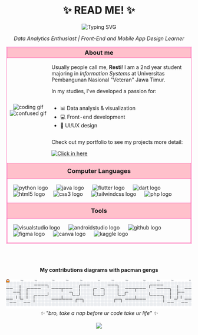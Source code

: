 <div align="center"> 
 <h1>✨ READ ME! ✨</h1>
  
  <img src="https://readme-typing-svg.herokuapp.com?font=Press+Start+1P&weight=500&size=36&pause=800&color=FF69B4&center=true&vCenter=true&width=600&lines=Hello!;I+am+Resti+Anggraini+🌷;Nice+to+meet+you!;" alt="Typing SVG" />
  
  <p><em>Data Analytics Enthusiast | Front-End and Mobile App Design Learner</em></p>
</div>

<div align="center">
  
  <table style="border: 2px solid rgba(255, 105, 180, 0.5); border-collapse: collapse; width: fit-content; height: fit-content;" cellpadding="10" cellspacing="0">
    <tr>
      <td colspan="2" style="border: 2px solid rgba(255, 105, 180, 0.5); background-color: #ffc0cb; padding: 10; text-align: center;">
        <h3 style="margin: 0;">About me</h3>
      </td>
    </tr>
    <tr>
      <td align="center" style="solid rgba(255, 105, 180, 0.5); width: fit-content; height: fit-content;">
        <img height="150" width="150" src="https://i.pinimg.com/originals/5e/e0/cb/5ee0cbb531b8fab27efccf073e075965.gif" alt="coding gif" />
        <img height="150" width="150" src="https://i.pinimg.com/originals/9a/2e/3d/9a2e3dd3f3dc79b9da3bd0ee11d347b3.gif" alt="confused gif" />
      </td>
      <td align="left" style=" solid rgba(255, 105, 180, 0.5); width: fit-content; height: fit-content;">
        <p>Usually people call me, <strong>Resti</strong>! I am a 2nd year student majoring in <em>Information Systems</em> at Universitas Pembangunan Nasional "Veteran" Jawa Timur.</p>
        <p>In my studies, I've developed a passion for:</p>
          <ul style="text-align: left; display: inline-block;">
            <li>📊 Data analysis & visualization</li>
            <li>💻 Front-end development</li>
            <li>🎨 UI/UX design</li>
          </ul> 
       <p>Check out my portfolio to see my projects more detail: </p>   
       <p align="left">
          <a href="https://spectrum-resolution-3e6.notion.site/Digital-Portfolio-21fd805f6a4a806697b8fa3f1b17b39b?source=copy_link">
            <img src="https://img.shields.io/badge/Click%20in%20here-FF69B4?style=for-the-badge&logo=cursor&logoColor=white" alt="Click in here" />
          </a>
        </p>
  </td>
</tr>

  <tr>
    <td colspan="2" style="border: 2px solid rgba(255, 105, 180, 0.5); background-color: #ffc0cb; padding: 10px; text-align: center;">
      <h3 style="margin: 0;">Computer Languages</h3>
    </td>
  </tr>
  <tr>
    <td colspan="2" align="left" style="border: 2px solid rgba(255, 105, 180, 0.5); padding: 15px;">
      <img src="https://cdn.jsdelivr.net/gh/devicons/devicon/icons/python/python-original.svg" height="45" alt="python logo" title="Python" />
      <img width="15" />
      <img src="https://cdn.jsdelivr.net/gh/devicons/devicon/icons/java/java-original.svg" height="45" alt="java logo" title="Java" />
      <img width="15" />
      <img src="https://cdn.jsdelivr.net/gh/devicons/devicon/icons/flutter/flutter-original.svg" height="45" alt="flutter logo" title="Flutter" />
      <img width="15" />
      <img src="https://cdn.jsdelivr.net/gh/devicons/devicon/icons/dart/dart-original.svg" height="45" alt="dart logo" title="Dart" />
      <img width="15" />
      <img src="https://cdn.jsdelivr.net/gh/devicons/devicon/icons/html5/html5-original.svg" height="45" alt="html5 logo" title="HTML5" />
      <img width="15" />
      <img src="https://cdn.jsdelivr.net/gh/devicons/devicon/icons/css3/css3-original.svg" height="45" alt="css3 logo" title="CSS3" />
      <img width="15" />
      <img src="https://cdn.simpleicons.org/tailwindcss/06B6D4" height="45" alt="tailwindcss logo" title="TailwindCSS" />
      <img width="15" />
      <img src="https://cdn.jsdelivr.net/gh/devicons/devicon/icons/php/php-original.svg" height="45" alt="php logo" title="PHP" />
    </td>
  </tr>

  <tr>
    <td colspan="2" style="border: 2px solid rgba(255, 105, 180, 0.5); background-color: #ffc0cb; padding: 10px; text-align: center;">
      <h3 style="margin: 0;">Tools</h3>
    </td>
  </tr>
  
  <tr>
    <td colspan="2" align="left" style="border: 2px solid rgba(255, 105, 180, 0.5); padding: 15px;">
      <img src="https://cdn.jsdelivr.net/gh/devicons/devicon@latest/icons/vscode/vscode-original.svg" height="45" alt="visualstudio logo" title="VS Code" />
      <img width="15" />
      <img src="https://cdn.jsdelivr.net/gh/devicons/devicon/icons/androidstudio/androidstudio-original.svg" height="45" alt="androidstudio logo" title="Android Studio" />
      <img width="15" />
      <img src="https://skillicons.dev/icons?i=github" height="45" alt="github logo" title="GitHub" />
      <img width="15" />
      <img src="https://skillicons.dev/icons?i=figma" height="45" alt="figma logo" title="Figma" />
      <img width="15" />
      <img src="https://cdn.simpleicons.org/canva/00C4CC" height="45" alt="canva logo" title="Canva" />
      <img width="15" />
      <img src="https://cdn.simpleicons.org/kaggle/20BEFF" height="45" alt="kaggle logo" title="Kaggle" />
    </td>
  </tr>
  
  </table>
  
</div>

  <br><br>

<div align="center">  
  <b>My contributions diagrams with pacman gengs</b>
      <br><br>
  <picture>
    <source media="(prefers-color-scheme: dark)" srcset="https://raw.githubusercontent.com/rstiannr/rstiannr/output/pacman-contribution-graph-dark.svg">
    <source media="(prefers-color-scheme: light)" srcset="https://raw.githubusercontent.com/rstiannr/rstiannr/output/pacman-contribution-graph.svg">
    <img alt="pacman contribution graph" src="https://raw.githubusercontent.com/rstiannr/rstiannr/output/pacman-contribution-graph.svg">
  </picture>
  
</div>

<div align="center">
  <em type= bold >✨ "bro, take a nap before ur code take ur life" ✨</em>
    <br><br>
    <img src="https://visitor-badge.laobi.icu/badge?page_id=rstiannr.rstiannr&left_color=deeppink&right_color=darkgrey&left_text=Visitors"/>
</div>
